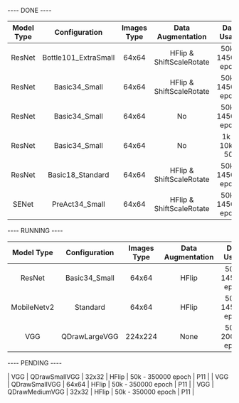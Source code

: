 
---- DONE ----

| Model Type |     Configuration    | Images Type |     Data Augmentation    |     Data Usage     | Accuracy@1 | Accuracy@3 | Leaderboard |
|:----------:|:--------------------:|:-----------:|:------------------------:|:------------------:|:----------:|:----------:|:-----------:|
|   ResNet   | Bottle101_ExtraSmall |    64x64    | HFlip & ShiftScaleRotate | 50k - 145000 epoch |    76.30   |    90.39   |    -----    |
|   ResNet   |     Basic34_Small    |    64x64    | HFlip & ShiftScaleRotate | 50k - 145000 epoch |    77.22   |    91.34   |    0.887    |
|   ResNet   |     Basic34_Small    |    64x64    |            No            | 50k - 145000 epoch |    78.99   |    91.68   |    0.892    |
|   ResNet   |     Basic34_Small    |    64x64    |            No            |  1k -> 10k -> 50k  |    74.80   |    89.80   |    -----    |
|   ResNet   |   Basic18_Standard   |    64x64    | HFlip & ShiftScaleRotate | 50k - 145000 epoch |    76.45   |    90.85   |    0.894    |
|   SENet    |    PreAct34_Small    |    64x64    | HFlip & ShiftScaleRotate | 50k - 145000 epoch |    77.60   |    90.65   |             |



---- RUNNING ----

|   Model Type  |     Configuration    | Images Type |     Data Augmentation    |     Data Usage     |    GPU    |
|:-------------:|:--------------------:|:-----------:|:------------------------:|:------------------:|:---------:|
|     ResNet    |     Basic34_Small    |    64x64    |          HFlip           | 50k - 145000 epoch |    P12    |
|  MobileNetv2  |       Standard       |    64x64    |          HFlip           | 50k - 145000 epoch |    P12    |
|      VGG      |     QDrawLargeVGG    |   224x224   |          None            | 50k - 200000 epoch |    P11    |


---- PENDING ----

|      VGG      |     QDrawSmallVGG    |    32x32    |          HFlip           | 50k - 350000 epoch |    P11    |
|      VGG      |     QDrawSmallVGG    |    64x64    |          HFlip           | 50k - 350000 epoch |    P11    |
|      VGG      |     QDrawMediumVGG   |    32x32    |          HFlip           | 50k - 350000 epoch |    P11    |
